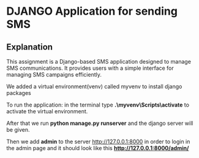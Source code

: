 # DJANGO Application for sending SMS

## Explanation

This assignment is a Django-based SMS application designed to manage SMS communications. It provides users with a simple interface for managing SMS campaigns efficiently.

We added a virtual environment(venv) called myvenv to install django packages

To run the application: 
in the terminal type **.\myvenv\Scripts\activate** to activate the virtual environment.

After that we run **python manage.py runserver** and the django server will be given.

Then we add **admin** to the server http://127.0.0.1:8000 in order to login in the admin page and it should look like this **http://127.0.0.1:8000/admin/**

